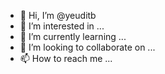 - 👋 Hi, I’m @yeuditb
- 👀 I’m interested in ...
- 🌱 I’m currently learning ...
- 💞️ I’m looking to collaborate on ...
- 📫 How to reach me ...

<!---
yeuditb/yeuditb is a ✨ special ✨ repository because its `README.md` (this file) appears on your GitHub profile.
You can click the Preview link to take a look at your changes.
--->
